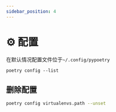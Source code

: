 ```yaml
---
sidebar_position: 4
---
```


# ⚙ 配置

在默认情况配置文件位于`~/.config/pypoetry`

```
poetry config --list
```

## 删除配置
```bash
poetry config virtualenvs.path --unset
```